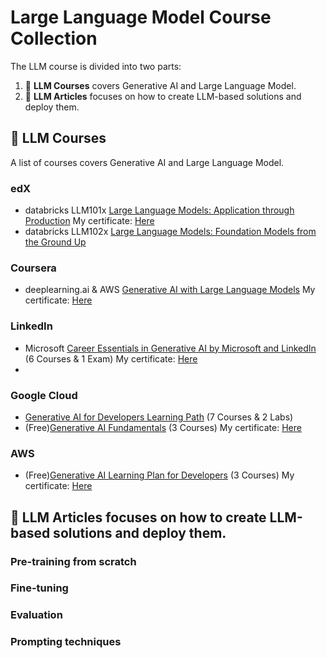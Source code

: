 # Large Language Model Course Collection

<p align="center"></p>

The LLM course is divided into two parts:

1. 🧩 **LLM Courses** covers Generative AI and Large Language Model.
2. 👷 **LLM Articles** focuses on how to create LLM-based solutions and deploy them.

## 📝 LLM Courses

A list of courses covers Generative AI and Large Language Model.
### edX
* databricks LLM101x <a href="https://learning.edx.org/course/course-v1:Databricks+LLM101x+3T2023/home">Large Language Models: Application through Production</a> My certificate: <a href="https://courses.edx.org/certificates/a00af4c099c0490bae60ba24c86ea990">Here</a>
* databricks LLM102x <a href="https://learning.edx.org/course/course-v1:Databricks+LLM102x+2T2023/home">Large Language Models: Foundation Models from the Ground Up</a>  
### Coursera
* deeplearning.ai & AWS <a href="https://www.coursera.org/learn/generative-ai-with-llms">Generative AI with Large Language Models</a> My certificate: <a href="https://www.coursera.org/account/accomplishments/certificate/LRBGW87LLCU8">Here</a>
### LinkedIn
* Microsoft <a href="">Career Essentials in Generative AI by Microsoft and LinkedIn</a> (6 Courses & 1 Exam) My certificate: <a href="https://www.linkedin.com/learning/certificates/7d2365b6224400b95ace28e78e5b41fd1b1642c44859821941cf0a5ccf78eb60?u=117675186">Here</a>
* 
### Google Cloud
* <a href="https://www.cloudskillsboost.google/paths/183">Generative AI for Developers Learning Path</a> (7 Courses & 2 Labs)
* (Free)<a href="https://www.cloudskillsboost.google/course_templates/556">Generative AI Fundamentals</a> (3 Courses) My certificate: <a href="https://www.cloudskillsboost.google/public_profiles/ce95ebbe-86bc-4456-b5b0-271b0151fbeb/badges/6741501">Here</a>
### AWS
* (Free)<a href="https://explore.skillbuilder.aws/learn/lp/2068/generative-ai-learning-plan-for-developers">Generative AI Learning Plan for Developers</a> (3 Courses) My certificate: <a href="lp_2068_4_4694674_1703515023_AWS Learning Plan Completion Certificate.pdf">Here</a>

## 📝 LLM Articles focuses on how to create LLM-based solutions and deploy them. 

### Pre-training from scratch
### Fine-tuning
### Evaluation
### Prompting techniques 


